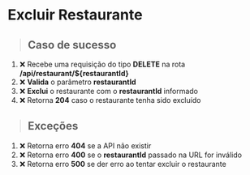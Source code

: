 # Excluir Restaurante

> ## Caso de sucesso

1. ❌ Recebe uma requisição do tipo **DELETE** na rota **/api/restaurant/${restaurantId}**
2. ❌ **Valida** o parâmetro **restaurantId**
3. ❌ **Exclui** o restaurante com o **restaurantId** informado
4. ❌ Retorna **204** caso o restaurante tenha sido excluído

> ## Exceções

1. ❌ Retorna erro **404** se a API não existir
2. ❌ Retorna erro **400** se o **restaurantId** passado na URL for inválido
3. ❌ Retorna erro **500** se der erro ao tentar excluir o restaurante